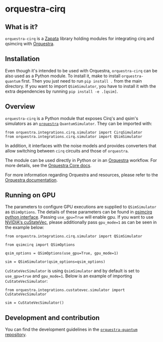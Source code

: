 # orquestra-cirq

## What is it?

`orquestra-cirq` is a [Zapata](https://www.zapatacomputing.com) library holding modules for integrating cirq and qsimcirq with [Orquestra](https://www.zapatacomputing.com/orquestra/).

## Installation

Even though it's intended to be used with Orquestra, `orquestra-cirq` can be also used as a Python module.
To install it, make to install `orquestra-quantum` first. Then you just need to run `pip install .` from the main directory.
If you want to import `QSimSimulator`, you have to install it with the extra dependencies by running `pip install -e .[qsim]`.

## Overview

`orquestra-cirq` is a Python module that exposes Cirq's and qsim's simulators as an [`orquestra`](https://github.com/zapatacomputing/orquestra-quantum/blob/main/src/orquestra/quantum/api/backend.py) `QuantumSimulator`. They can be imported with:

```
from orquestra.integrations.cirq.simulator import CirqSimulator
from orquestra.integrations.cirq.simulator import QSimSimulator
```

In addition, it interfaces with the noise models and provides converters that allow switching between `cirq` circuits and those of `orquestra`.

The module can be used directly in Python or in an [Orquestra](https://www.orquestra.io) workflow.
For more details, see the [Orquestra Core docs](https://zapatacomputing.github.io/orquestra-core/index.html).

For more information regarding Orquestra and resources, please refer to the [Orquestra documentation](https://www.orquestra.io/docs).

## Running on GPU

The parameters to configure GPU executions are supplied to `QSimSimulator` as `QSimOptions`. The details of these parameters can be found in [qsimcirq python interface](https://quantumai.google/qsim/cirq_interface#gpu_execution). Passing `use_gpu=True` will enable gpu. If you want to use [NVIDIA's cuStateVec](https://docs.nvidia.com/cuda/cuquantum/custatevec/index.html), please additionally pass `gpu_mode=1` as can be seen in the example below:

```
from orquestra.integrations.cirq.simulator import QSimSimulator

from qsimcirq import QSimOptions

qsim_options = QSimOptions(use_gpu=True, gpu_mode=1)

sim = QSimSimulator(qsim_options=qsim_options)
```

`CuStateVecSimulator` is using `QsimSimulator` and by default is set to `use_gpu=true` and `gpu_mode=1`. Below is an example of importing `CuStateVecSimulator`:

```
from orquestra.integrations.custatevec.simulator import CuStateVecSimulator

sim = CuStateVecSimulator()
```

## Development and contribution

You can find the development guidelines in the [`orquestra-quantum` repository](https://github.com/zapatacomputing/orquestra-quantum).

